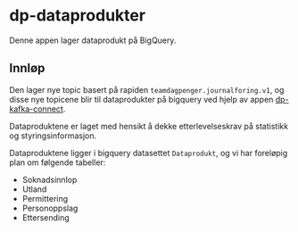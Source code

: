 # dp-dataprodukter

Denne appen lager dataprodukt på BigQuery. 

## Innløp
Den lager nye topic basert på rapiden `teamdagpenger.journalforing.v1`, og disse nye topicene blir til dataprodukter på bigquery ved hjelp av appen [dp-kafka-connect](https://github.com/navikt/dp-kafka-connect).

Dataproduktene er laget med hensikt å dekke etterlevelseskrav på statistikk og styringsinformasjon.

Dataproduktene ligger i bigquery datasettet `Dataprodukt`, og vi har foreløpig plan om følgende tabeller:

- Soknadsinnlop
- Utland
- Permittering
- Personoppslag
- Ettersending
